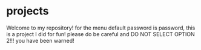 # projects
Welcome to my repository!
for the menu default password is password,
this is a project I did for fun!
please do be careful and DO NOT SELECT OPTION 2!!!
you have been warned!